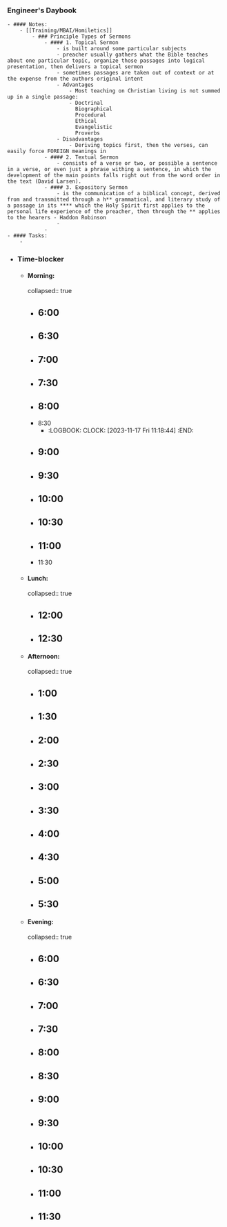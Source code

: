### Engineer's Daybook
	- #### Notes:
		- [[Training/MBAI/Homiletics]]
			- ### Principle Types of Sermons
				- #### 1. Topical Sermon
					- is built around some particular subjects
					- preacher usually gathers what the Bible teaches about one particular topic, organize those passages into logical presentation, then delivers a topical sermon
					- sometimes passages are taken out of context or at the expense from the authors original intent
					- Advantages
						- Most teaching on Christian living is not summed up in a single passage:
						- Doctrinal
						  Biographical
						  Procedural
						  Ethical
						  Evangelistic
						  Proverbs
					- Disadvantages
						- Deriving topics first, then the verses, can easily force FOREIGN meanings in
				- #### 2. Textual Sermon
					- consists of a verse or two, or possible a sentence in a verse, or even just a phrase withing a sentence, in which the development of the main points falls right out from the word order in the text (David Larsen).
				- #### 3. Expository Sermon
					- is the communication of a biblical concept, derived from and transmitted through a h** grammatical, and literary study of a passage in its **** which the Holy Spirit first applies to the personal life experience of the preacher, then through the ** applies to the hearers - Haddon Robinson
					-
				-
	- #### Tasks:
		-
- ### Time-blocker
	- #### Morning:
	  collapsed:: true
		- 6:00
			-
		- 6:30
			-
		- 7:00
			-
		- 7:30
			-
		- 8:00
			-
		- 8:30
			- :LOGBOOK:
			  CLOCK: [2023-11-17 Fri 11:18:44]
			  :END:
		- 9:00
			-
		- 9:30
			-
		- 10:00
			-
		- 10:30
			-
		- 11:00
			-
		- 11:30
	- #### Lunch:
	  collapsed:: true
		- 12:00
			-
		- 12:30
			-
	- #### Afternoon:
	  collapsed:: true
		- 1:00
			-
		- 1:30
			-
		- 2:00
			-
		- 2:30
			-
		- 3:00
			-
		- 3:30
			-
		- 4:00
			-
		- 4:30
			-
		- 5:00
			-
		- 5:30
			-
	- #### Evening:
	  collapsed:: true
		- 6:00
			-
		- 6:30
			-
		- 7:00
			-
		- 7:30
			-
		- 8:00
			-
		- 8:30
			-
		- 9:00
			-
		- 9:30
			-
		- 10:00
			-
		- 10:30
			-
		- 11:00
			-
		- 11:30
			-